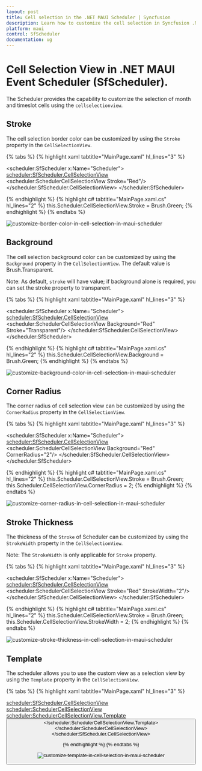 ```yaml
---
layout: post
title: Cell selection in the .NET MAUI Scheduler | Syncfusion
description: Learn how to customize the cell selection in Syncfusion .NET MAUI Scheduler (SfScheduler) control here.
platform: maui
control: SfScheduler
documentation: ug
---
```


# Cell Selection View in .NET MAUI Event Scheduler (SfScheduler).

The Scheduler provides the capability to customize the selection of month and timeslot cells using the `cellselectionview`.

## Stroke

The cell selection border color can be customized by using the `Stroke` property in the `CellSelectionView`.

{% tabs %}
{% highlight xaml tabtitle="MainPage.xaml" hl_lines="3" %}

<scheduler:SfScheduler x:Name="Scheduler">
    <scheduler:SfScheduler.CellSelectionView>
            <scheduler:SchedulerCellSelectionView Stroke="Red"/>
    </scheduler:SfScheduler.CellSelectionView>
</scheduler:SfScheduler>

{% endhighlight %}
{% highlight c# tabtitle="MainPage.xaml.cs" hl_lines="2" %}
this.Scheduler.CellSelectionView.Stroke = Brush.Green;
{% endhighlight %}
{% endtabs %}

![customize-border-color-in-cell-selection-in-maui-scheduler](images/cell-selection/border-color-in-maui-scheduler.jpeg)

## Background

The cell selection background color can be customized by using the `Background` property in the `CellSelectionView`.
The default value is Brush.Transparent.

Note: As default, `stroke` will have value; if background alone is required, you can set the stroke property to transparent.

{% tabs %}
{% highlight xaml tabtitle="MainPage.xaml" hl_lines="3" %}

<scheduler:SfScheduler x:Name="Scheduler">
    <scheduler:SfScheduler.CellSelectionView>
            <scheduler:SchedulerCellSelectionView Background="Red" Stroke="Transparent"/>
    </scheduler:SfScheduler.CellSelectionView>
</scheduler:SfScheduler>

{% endhighlight %}
{% highlight c# tabtitle="MainPage.xaml.cs" hl_lines="2" %}
this.Scheduler.CellSelectionView.Background = Brush.Green;
{% endhighlight %}
{% endtabs %}

![customize-background-color-in-cell-selection-in-maui-scheduler](images/cell-selection/background-color-in-maui-scheduler.jpeg)

## Corner Radius

The corner radius of cell selection view can be customized by using the `CornerRadius` property in the `CellSelectionView`.  

{% tabs %}
{% highlight xaml tabtitle="MainPage.xaml" hl_lines="3" %}

<scheduler:SfScheduler x:Name="Scheduler">
    <scheduler:SfScheduler.CellSelectionView>
            <scheduler:SchedulerCellSelectionView  Background="Red" CornerRadius="2"/>
    </scheduler:SfScheduler.CellSelectionView>
</scheduler:SfScheduler>

{% endhighlight %}
{% highlight c# tabtitle="MainPage.xaml.cs" hl_lines="2" %}
this.Scheduler.CellSelectionView.Stroke = Brush.Green;
this.Scheduler.CellSelectionView.CornerRadius = 2;
{% endhighlight %}
{% endtabs %}

![customize-corner-radius-in-cell-selection-in-maui-scheduler](images/cell-selection/corner-radius-in-maui-scheduler.jpeg)

## Stroke Thickness

The thickness of the `Stroke` of Scheduler can be customized by using the `StrokeWidth` property in the `CellSelectionView`.  

Note: The `StrokeWidth` is only applicable for `Stroke` property.


{% tabs %}
{% highlight xaml tabtitle="MainPage.xaml" hl_lines="3" %}

<scheduler:SfScheduler x:Name="Scheduler">
    <scheduler:SfScheduler.CellSelectionView>
            <scheduler:SchedulerCellSelectionView  Stroke="Red" StrokeWidth="2"/>
    </scheduler:SfScheduler.CellSelectionView>
</scheduler:SfScheduler>

{% endhighlight %}
{% highlight c# tabtitle="MainPage.xaml.cs" hl_lines="2" %}
this.Scheduler.CellSelectionView.Stroke = Brush.Green;
this.Scheduler.CellSelectionView.StrokeWidth = 2;
{% endhighlight %}
{% endtabs %}

![customize-stroke-thickness-in-cell-selection-in-maui-scheduler](images/cell-selection/stroke-thickness-in-maui-scheduler.jpeg)

## Template

The scheduler allows you to use the custom view as a selection view by using the `Template` property in the `CellSelectionView`.

{% tabs %}
{% highlight xaml tabtitle="MainPage.xaml" hl_lines="3" %}

<scheduler:SfScheduler.CellSelectionView>
    <scheduler:SchedulerCellSelectionView>
        <scheduler:SchedulerCellSelectionView.Template>
            <DataTemplate>
                <Button BackgroundColor = "#FF9800"
                        Text="+ Add event"
                        TextColor="White"/>
            </DataTemplate>
        </scheduler:SchedulerCellSelectionView.Template>
    </scheduler:SchedulerCellSelectionView>
</scheduler:SfScheduler.CellSelectionView>

{% endhighlight %}
{% endtabs %}

![customize-template-in-cell-selection-in-maui-scheduler](images/cell-selection/template-in-maui-scheduler.jpeg)
